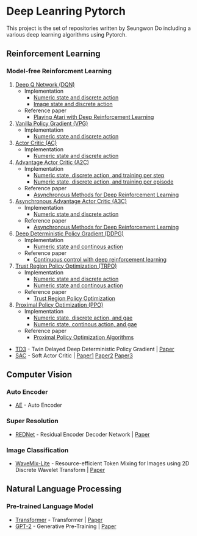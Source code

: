 # Deep Leanring Pytorch

This project is the set of repositories written by Seungwon Do including a various deep learning algorithms using Pytorch.

## Reinforcement Learning

### Model-free Reinforcment Learning
1. [Deep Q Network (DQN)](https://github.com/dodoseung/dqn-deep-q-network-pytorch)
	* Implementation
		* [Numeric state and discrete action](https://github.com/dodoseung/dqn-deep-q-network-pytorch/blob/main/dqn.py)
		* [Image state and discrete action](https://github.com/dodoseung/dqn-deep-q-network-pytorch/blob/main/dqn_image_input.py)
	* Reference paper
		* [Playing Atari with Deep Reinforcement Learning](https://arxiv.org/abs/1312.5602v1)
2. [Vanilla Policy Gradient (VPG)](https://github.com/dodoseung/vpg-vanilla-policy-gradient-pytorch)
	* Implementation
		* [Numeric state and discrete action](https://github.com/dodoseung/vpg-vanilla-policy-gradient-pytorch/blob/main/vpg.py)
3. [Actor Critic (AC)](https://github.com/dodoseung/ac-actor-critic-pytorch)
	* Implementation
		* [Numeric state and discrete action](https://github.com/dodoseung/ac-actor-critic-pytorch/blob/main/ac.py)
4. [Advantage Actor Critic (A2C)](https://github.com/dodoseung/a2c-advantage-actor-critic-pytorch)
	* Implementation
		* [Numeric state, discrete action, and training per step](https://github.com/dodoseung/a2c-advantage-actor-critic-pytorch/blob/main/a2c.py)
		* [Numeric state, discrete action, and training per episode](https://github.com/dodoseung/a2c-advantage-actor-critic-pytorch/blob/main/a2c_per_epi.py)
	* Reference paper
		* [Asynchronous Methods for Deep Reinforcement Learning](https://arxiv.org/abs/1602.01783v2)
5. [Asynchronous Advantage Actor Critic (A3C)](https://github.com/dodoseung/a3c-asynchronous-advantage-actor-critic-pytorch)
	* Implementation
		* [Numeric state and discrete action](https://github.com/dodoseung/a3c-asynchronous-advantage-actor-critic-pytorch/blob/main/a3c.py)
	* Reference paper
		* [Asynchronous Methods for Deep Reinforcement Learning](https://arxiv.org/abs/1602.01783v2)
6. [Deep Deterministic Policy Gradient (DDPG)](https://github.com/dodoseung/ddpg-deep-deterministic-policy-gradient-pytorch)
	* Implementation
		* [Numeric state and continous action](https://github.com/dodoseung/ddpg-deep-deterministic-policy-gradient-pytorch/blob/main/ddpg.py)
	* Reference paper
		* [Continuous control with deep reinforcement learning](https://arxiv.org/abs/1509.02971v6)
7. [Trust Region Policy Optimization (TRPO)](https://github.com/dodoseung/trpo-trust-region-policy-optimization-pytorch)
	* Implementation
		* [Numeric state and discrete action](https://github.com/dodoseung/trpo-trust-region-policy-optimization-pytorch/blob/main/trpo_discrete.py)
		* [Numeric state and continous action](https://github.com/dodoseung/trpo-trust-region-policy-optimization-pytorch/blob/main/trpo_continous.py)
	* Reference paper
		* [Trust Region Policy Optimization](https://arxiv.org/abs/1502.05477v5)
7. [Proximal Policy Optimization (PPO)](https://github.com/dodoseung/ppo-proximal-policy-optimization-pytorch)
	* Implementation
		* [Numeric state, discrete action, and gae](https://github.com/dodoseung/ppo-proximal-policy-optimization-pytorch/blob/main/ppo_discrete_gae.py)
		* [Numeric state, continous action, and gae](https://github.com/dodoseung/ppo-proximal-policy-optimization-pytorch/blob/main/ppo_continous_gae.py)
	* Reference paper
		* [Proximal Policy Optimization Algorithms](https://arxiv.org/abs/1707.06347v2)

- [TD3](https://github.com/dodoseung/td3-twin-delayed-deep-deterministic-policy-gradient-pytorch) - Twin Delayed Deep Deterministic Policy Gradient | [Paper](https://arxiv.org/abs/1802.09477v3)
- [SAC](https://github.com/dodoseung/sac-soft-actor-critic-pytorch) - Soft Actor Critic | [Paper1](https://arxiv.org/pdf/1801.01290v2.pdf) [Paper2](https://arxiv.org/abs/1812.05905) [Paper3](https://arxiv.org/abs/1910.07207)
<!--### Model-based Reinforcement Learning
To be implemented...
### Partially Observable Markov Decision Process
To be implemented...
### Inverse Reinforcement Learning
To be implemented...
### Multi-agent Reinforcement Learning
To be implemented...
### Meta Reinforcement Learning
To be implemented...
### Hierarchical Reinforcement Learning
To be implemented...
### Distributed Reinforcement Learning
To be implemented...
### Exploration
To be implemented-->

## Computer Vision
### Auto Encoder
- [AE](https://github.com/dodoseung/auto-encoder-pytorch) - Auto Encoder
### Super Resolution
- [REDNet](https://github.com/dodoseung/vpg-vanilla-policy-gradient-pytorch) - Residual Encoder Decoder Network | [Paper](https://arxiv.org/abs/1603.09056)
### Image Classification
- [WaveMix-Lite](https://github.com/dodoseung/wavemix-lite-pytorch) - Resource-efficient Token Mixing for Images using 2D Discrete Wavelet Transform | [Paper](https://arxiv.org/abs/2205.14375)

## Natural Language Processing
### Pre-trained Language Model
- [Transformer](https://github.com/dodoseung/transformer-pytorch) - Transformer | [Paper](https://arxiv.org/abs/1706.03762)
- [GPT-2](https://github.com/dodoseung/gpt2-generative-pre-training-2-pytorch) - Generative Pre-Training | [Paper](https://d4mucfpksywv.cloudfront.net/better-language-models/language_models_are_unsupervised_multitask_learners.pdf)
